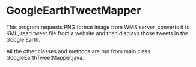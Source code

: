 # GoogleEarthTweetMapper

This program requests PNG format image from WMS server, converts it to KML, read tweet file from a website and then displays those tweets in the Google Earth. 

All the other classes and methods are run from main class GoogleEarthTweetMapper.java. 
